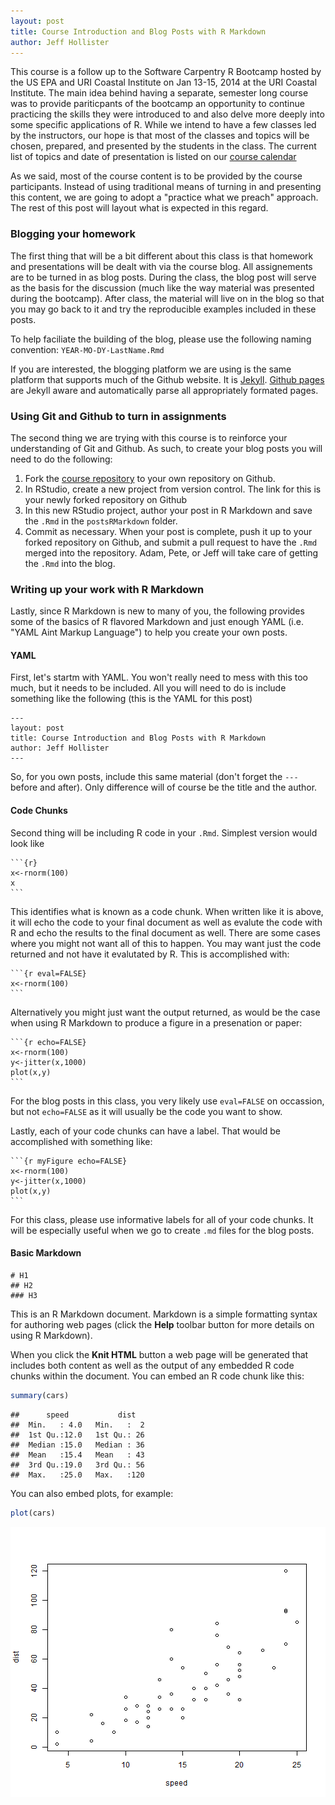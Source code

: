 ```yaml
---
layout: post
title: Course Introduction and Blog Posts with R Markdown
author: Jeff Hollister
---
```


This course is a follow up to the Software Carpentry R Bootcamp hosted by the US EPA and URI Coastal Institute on Jan 13-15, 2014 at the URI Coastal Institute.  The main idea behind having a separate, semester long course was to provide pariticpants of the bootcamp an opportunity to continue practicing the skills they were introduced to and also delve more deeply into some specific applications of R.  While we intend to have a few classes led by the instructors, our hope is that most of the classes and topics will be chosen, prepared, and presented by the students in the class.  The current list of topics and date of presentation is listed on our [course calendar](http://scicomp2014.edc.uri.edu/calendar.html) 

As we said, most of the course content is to be provided by the course participants. Instead of using traditional means of turning in and presenting this content, we are going to adopt a "practice what we preach" approach.  The rest of this post will layout what is expected in this regard.

### Blogging your homework

The first thing that will be a bit different about this class is that homework and presentations will be dealt with via the course blog.  All assignements are to be turned in as blog posts.  During the class, the blog post will serve as the basis for the discussion (much like the way material was presented during the bootcamp).  After class, the material will live on in the blog so that you may go back to it and try the reproducible examples included in these posts.  

To help faciliate the building of the blog, please use the following naming convention: 
`YEAR-MO-DY-LastName.Rmd`

If you are interested, the blogging platform we are using is the same platform that supports much of the Github website.  It is [Jekyll](http://jekyllrb.com/).  [Github pages](http://pages.github.com/) are Jekyll aware and automatically parse all appropriately formated pages.

### Using Git and Github to turn in assignments

The second thing we are trying with this course is to reinforce your understanding of Git and Github.  As such, to create your blog posts you will need to do the following:

1. Fork the [course repository](https://github.com/jhollist/SciComp2014) to your own repository on Github.
2. In RStudio, create a new project from version control.  The link for this is your newly forked repository on Github
3. In this new RStudio project, author your post in R Markdown and save the `.Rmd` in the `postsRMarkdown` folder.  
4. Commit as necessary.  When your post is complete, push it up to your forked repository on Github, and submit a pull request to have the `.Rmd` merged into the repository.  Adam, Pete, or Jeff will take care of getting the `.Rmd` into the blog.

### Writing up your work with R Markdown

Lastly, since R Markdown is new to many of you, the following provides some of the basics of R flavored Markdown and just enough YAML (i.e. "YAML Aint Markup Language") to help you create your own posts.

#### YAML
First, let's startm with YAML.  You won't really need to mess with this too much, but it needs to be included.  All you will need to do is include something like the following (this is the YAML for this post)

```
---
layout: post
title: Course Introduction and Blog Posts with R Markdown
author: Jeff Hollister
---
```

So, for you own posts, include this same material (don't forget the `---` before and after).  Only difference will of course be the title and the author.

#### Code Chunks
Second thing will be including R code in your `.Rmd`.  Simplest version would look like

    ```{r}
    x<-rnorm(100)
    x
    ```
This identifies what is known as a code chunk.  When written like it is above, it will echo the code to your final document as well as evalute the code with R and echo the results to the final document as well.  There are some cases where you might not want all of this to happen.  You may want just the code returned and not have it evalutated by R.  This is accomplished with:

    ```{r eval=FALSE}
    x<-rnorm(100)
    ```

Alternatively you might just want the output returned, as would be the case when using R Markdown to produce a figure in a presenation or paper:


    ```{r echo=FALSE}
    x<-rnorm(100)
    y<-jitter(x,1000)
    plot(x,y)
    ```
For the blog posts in this class, you very likely use `eval=FALSE` on occassion, but not `echo=FALSE` as it will usually be the code you want to show.

Lastly, each of your code chunks can have a label.  That would be accomplished with something like:
 
    ```{r myFigure echo=FALSE}
    x<-rnorm(100)
    y<-jitter(x,1000)
    plot(x,y)
    ```
    
For this class, please use informative labels for all of your code chunks.  It will be especially useful when we go to create `.md` files for the blog posts.


#### Basic Markdown

```{markdown}
# H1
## H2
### H3
```

This is an R Markdown document. Markdown is a simple formatting syntax for authoring web pages (click the **Help** toolbar button for more details on using R Markdown).

When you click the **Knit HTML** button a web page will be generated that includes both content as well as the output of any embedded R code chunks within the document. You can embed an R code chunk like this:


```r
summary(cars)
```

```
##      speed           dist    
##  Min.   : 4.0   Min.   :  2  
##  1st Qu.:12.0   1st Qu.: 26  
##  Median :15.0   Median : 36  
##  Mean   :15.4   Mean   : 43  
##  3rd Qu.:19.0   3rd Qu.: 56  
##  Max.   :25.0   Max.   :120
```


You can also embed plots, for example:



```r
plot(cars)
```

![plot of chunk unnamed-chunk-2](/figure/unnamed-chunk-2.png) 






